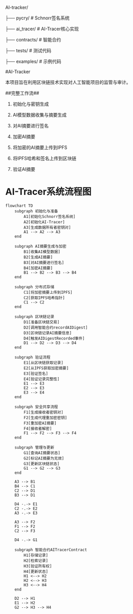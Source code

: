 

AI-tracker/


├── pycry/          # Schnorr签名系统


├── ai_tracer/      # AI-Tracer核心实现


├── contracts/      # 智能合约


├── tests/          # 测试代码


├── examples/       # 示例代码

#AI-Tracker


本项目旨在利用区块链技术实现对人工智能项目的监管与审计。


##完整工作流##

1. 初始化与密钥生成


2. AI模型数据收集与摘要生成


3. 对AI摘要进行签名


4. 加密AI摘要


5. 将加密的AI摘要上传到IPFS


6. 将IPFS哈希和签名上传到区块链


7. 验证AI摘要


# AI-Tracer系统流程图

```mermaid
flowchart TD
    subgraph 初始化与准备
        A1[初始化Schnorr签名系统]
        A2[初始化AI-Tracer]
        A3[生成数据所有者密钥对]
        A1 --> A2 --> A3
    end

    subgraph AI摘要生成与加密
        B1[收集AI模型数据]
        B2[生成AI摘要]
        B3[对AI摘要进行签名]
        B4[加密AI摘要]
        B1 --> B2 --> B3 --> B4
    end

    subgraph 分布式存储
        C1[将加密摘要上传到IPFS]
        C2[获取IPFS哈希指针]
        C1 --> C2
    end

    subgraph 区块链记录
        D1[准备区块链交易]
        D2[调用智能合约recordAIDigest]
        D3[区块链记录AI摘要信息]
        D4[触发AIDigestRecorded事件]
        D1 --> D2 --> D3 --> D4
    end

    subgraph 验证流程
        E1[从区块链获取记录]
        E2[从IPFS获取加密摘要]
        E3[验证签名]
        E4[验证记录完整性]
        E1 --> E3
        E2 --> E3
        E3 --> E4
    end

    subgraph 安全共享流程
        F1[生成接收者密钥对]
        F2[生成代理重加密密钥]
        F3[重加密AI摘要]
        F4[接收者解密]
        F1 --> F2 --> F3 --> F4
    end

    subgraph 管理与更新
        G1[查询AI摘要状态]
        G2[标记AI摘要为无效]
        G3[更新区块链状态]
        G1 --> G2 --> G3
    end

    A3 --> B1
    B4 --> C1
    C2 --> D1
    B3 --> D1
    
    D4 -.-> E1
    C2 -.-> E2
    A3 -.-> E3
    
    A3 --> F2
    F1 --> F2
    C2 --> F3
    
    D4 -.-> G1

    subgraph 智能合约AITracerContract
        H1[存储记录]
        H2[检索记录]
        H3[验证所有权]
        H4[更新状态]
        H1 <--> H2
        H2 <--> H3
        H3 <--> H4
    end
    
    D2 --> H1
    E1 --> H2
    G2 --> H3 --> H4
